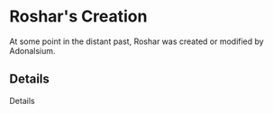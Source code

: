 # Roshar's Creation
At some point in the distant past, Roshar was created or modified by Adonalsium.

## Details
Details
